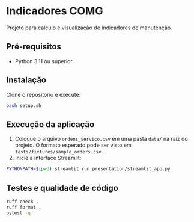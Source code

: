 # Indicadores COMG

Projeto para cálculo e visualização de indicadores de manutenção.

## Pré-requisitos

- Python 3.11 ou superior

## Instalação

Clone o repositório e execute:

```bash
bash setup.sh
```

## Execução da aplicação

1. Coloque o arquivo `ordens_servico.csv` em uma pasta `data/` na raiz do projeto. O formato esperado pode ser visto em `tests/fixtures/sample_orders.csv`.
2. Inicie a interface Streamlit:

```bash
PYTHONPATH=$(pwd) streamlit run presentation/streamlit_app.py
```

## Testes e qualidade de código

```bash
ruff check .
ruff format .
pytest -q
```

